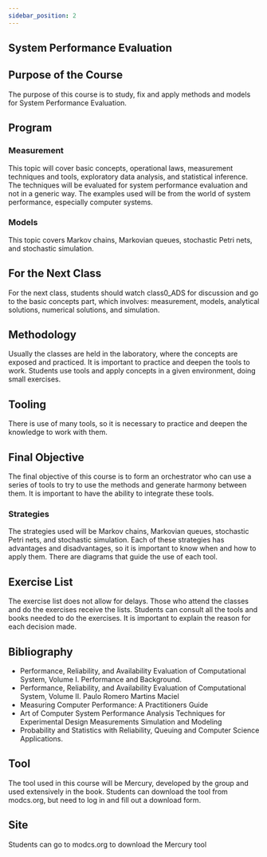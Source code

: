 ```yaml
---
sidebar_position: 2
---
```


## System Performance Evaluation

## Purpose of the Course

The purpose of this course is to study, fix and apply methods and models for System Performance Evaluation.

## Program

### Measurement

This topic will cover basic concepts, operational laws, measurement techniques and tools, exploratory data analysis, and statistical inference. The techniques will be evaluated for system performance evaluation and not in a generic way. The examples used will be from the world of system performance, especially computer systems.

### Models

This topic covers Markov chains, Markovian queues, stochastic Petri nets, and stochastic simulation.

## For the Next Class

For the next class, students should watch class0_ADS for discussion and go to the basic concepts part, which involves: measurement, models, analytical solutions, numerical solutions, and simulation.

## Methodology 

Usually the classes are held in the laboratory, where the concepts are exposed and practiced. It is important to practice and deepen the tools to work. Students use tools and apply concepts in a given environment, doing small exercises.

## Tooling

There is use of many tools, so it is necessary to practice and deepen the knowledge to work with them.

## Final Objective

The final objective of this course is to form an orchestrator who can use a series of tools to try to use the methods and generate harmony between them. It is important to have the ability to integrate these tools.

### Strategies

The strategies used will be Markov chains, Markovian queues, stochastic Petri nets, and stochastic simulation. Each of these strategies has advantages and disadvantages, so it is important to know when and how to apply them. There are diagrams that guide the use of each tool.

## Exercise List

The exercise list does not allow for delays. Those who attend the classes and do the exercises receive the lists. Students can consult all the tools and books needed to do the exercises. It is important to explain the reason for each decision made.

## Bibliography

- Performance, Reliability, and Availability Evaluation of Computational System, Volume I. Performance and Background.
- Performance, Reliability, and Availability Evaluation of Computational System, Volume II. Paulo Romero Martins Maciel
- Measuring Computer Performance: A Practitioners Guide
- Art of Computer System Performance Analysis Techniques for Experimental Design Measurements Simulation and Modeling
- Probability and Statistics with Reliability, Queuing and Computer Science Applications.

## Tool

The tool used in this course will be Mercury, developed by the group and used extensively in the book. Students can download the tool from modcs.org, but need to log in and fill out a download form.

## Site

Students can go to modcs.org to download the Mercury tool


